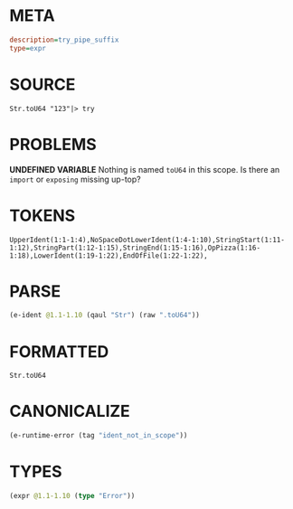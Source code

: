 # META
~~~ini
description=try_pipe_suffix
type=expr
~~~
# SOURCE
~~~roc
Str.toU64 "123"|> try
~~~
# PROBLEMS
**UNDEFINED VARIABLE**
Nothing is named `toU64` in this scope.
Is there an `import` or `exposing` missing up-top?

# TOKENS
~~~zig
UpperIdent(1:1-1:4),NoSpaceDotLowerIdent(1:4-1:10),StringStart(1:11-1:12),StringPart(1:12-1:15),StringEnd(1:15-1:16),OpPizza(1:16-1:18),LowerIdent(1:19-1:22),EndOfFile(1:22-1:22),
~~~
# PARSE
~~~clojure
(e-ident @1.1-1.10 (qaul "Str") (raw ".toU64"))
~~~
# FORMATTED
~~~roc
Str.toU64
~~~
# CANONICALIZE
~~~clojure
(e-runtime-error (tag "ident_not_in_scope"))
~~~
# TYPES
~~~clojure
(expr @1.1-1.10 (type "Error"))
~~~
